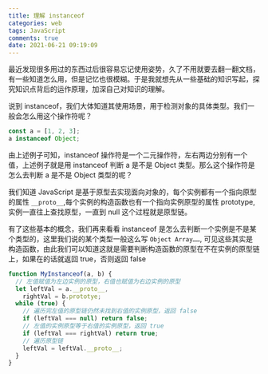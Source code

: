```yaml
---
title: 理解 instanceof
categories: web
tags: JavaScript
comments: true
date: 2021-06-21 09:19:09
---
```


最近发现很多用过的东西过后很容易忘记使用姿势，久了不用就要去翻一翻文档，有一些知道怎么用，但是记忆也很模糊。于是我就想先从一些基础的知识写起，探究知识点背后的运作原理，加深自己对知识的理解。

说到 instanceof，我们大体知道其使用场景，用于检测对象的具体类型。我们一般会怎么用这个操作符呢？

```js
const a = [1, 2, 3];
a instanceof Object;
```

由上述例子可知，instanceof 操作符是一个二元操作符，左右两边分别有一个值，上述例子就是用 instanceof 判断 a 是不是 Object 类型。那么这个操作符是怎么去判断 a 是不是 Object 类型的呢？

我们知道 JavaScript 是基于原型去实现面向对象的，每个实例都有一个指向原型的属性 `__proto__`,每个实例的构造函数也有一个指向实例原型的属性 prototype,实例一直往上查找原型，一直到 null 这个过程就是原型链。

有了这些基本的概念，我们再来看看 instanceof 是怎么去判断一个实例是不是某个类型的，这里我们说的某个类型一般这么写 `Object Array……`, 可见这些其实是构造函数，由此我们可以知道这就是需要判断构造函数的原型在不在实例的原型链上，如果在的话就返回 true，否则返回 false

```js
function MyInstanceof(a, b) {
  // 左值赋值为左边实例的原型，右值也赋值为右边实例的原型
  let leftVal = a.__proto__,
    rightVal = b.prototye;
  while (true) {
    // 遍历完左值的原型链仍然未找到右值的实例原型，返回 false
    if (leftVal === null) return false;
    // 左值的实例原型等于右值的实例原型，返回 true
    if (leftVal === rightVal) return true;
    // 遍历原型链
    leftVal = leftVal.__proto__;
  }
}
```

